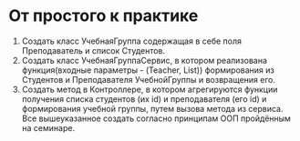 # От простого к практике
1. Создать класс УчебнаяГруппа содержащая в себе поля Преподаватель и список Студентов.
2. Создать класс УчебнаяГруппаСервис, в котором реализована функция(входные параметры - (Teacher, List<Student>)) 
   формирования из Студентов и Преподавателя УчебнойГруппы и возвращения его.
3. Создать метод в Контроллере, в котором агрегируются функции получения списка студентов (их id) и преподавателя 
   (его id) и формирования учебной группы, путем вызова метода из сервиса.
Все вышеуказанное создать согласно принципам ООП пройдённым на семинаре.
